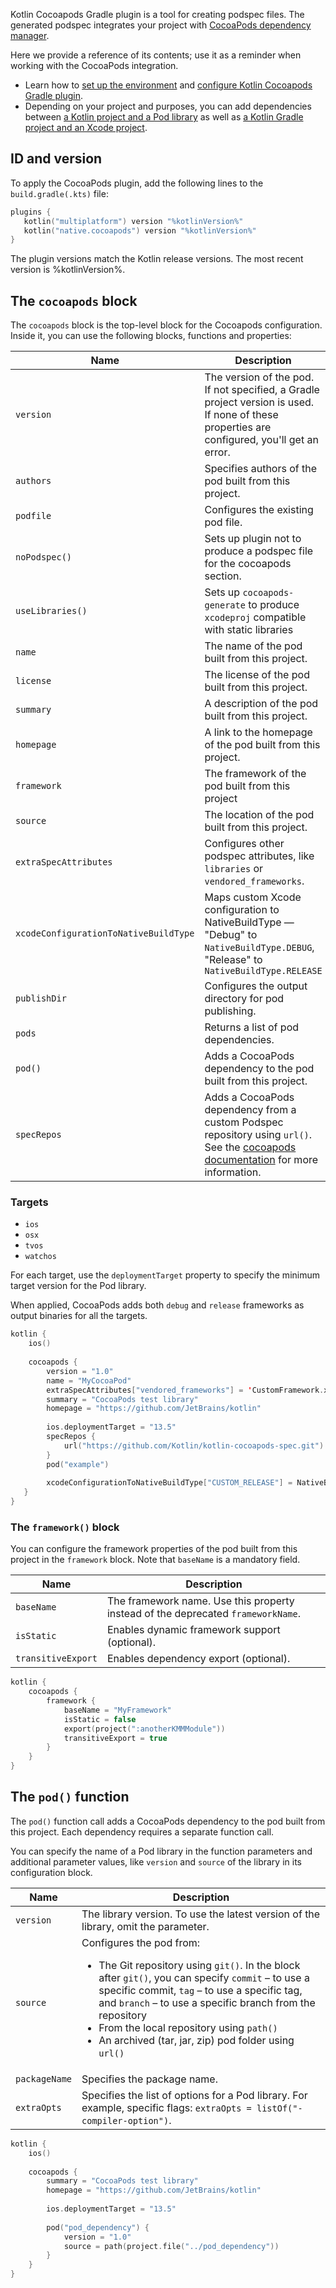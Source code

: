 [//]: # (title: Cocoapods Gradle plugin DSL reference)

Kotlin Cocoapods Gradle plugin is a tool for creating podspec files. The generated podspec integrates your project with
[CocoaPods dependency manager](https://cocoapods.org/).

Here we provide a reference of its contents; use it as a reminder when working with the CocoaPods integration.

* Learn how to [set up the environment](native-cocoapods.md#set-up-the-environment-to-work-with-cocoapods) and
[configure Kotlin Cocoapods Gradle plugin](native-cocoapods.md#add-and-configure-kotlin-cocoapods-gradle-plugin).
* Depending on your project and purposes, you can add dependencies between [a Kotlin project and a Pod library](native-cocoapods-libraries.md)
as well as [a Kotlin Gradle project and an Xcode project](native-cocoapods-xcode.md).


## ID and version

To apply the CocoaPods plugin, add the following lines to the `build.gradle(.kts)` file:

```kotlin
plugins {
   kotlin("multiplatform") version "%kotlinVersion%"
   kotlin("native.cocoapods") version "%kotlinVersion%"
}
```

The plugin versions match the Kotlin release versions. The most recent version is %kotlinVersion%.

## The `cocoapods` block

The `cocoapods` block is the top-level block for the Cocoapods configuration. Inside it, you can use the following blocks,
functions and properties:

| **Name**                             | **Description**                                                                                                                                                                                 | 
|--------------------------------------|-------------------------------------------------------------------------------------------------------------------------------------------------------------------------------------------------|
| `version`                            | The version of the pod. If not specified, a Gradle project version is used. If none of these properties are configured, you'll get an error.                                                    |
| `authors`                            | Specifies authors of the pod built from this project.                                                                                                                                           |
| `podfile`                            | Configures the existing pod file.                                                                                                                                                               |
| `noPodspec()`                        | Sets up plugin not to produce a podspec file for the cocoapods section.                                                                                                                         |
| `useLibraries()`                     | Sets up `cocoapods-generate` to produce `xcodeproj` compatible with static libraries                                                                                                            |
| `name`                               | The name of the pod built from this project.                                                                                                                                                    |
| `license`                            | The license of the pod built from this project.                                                                                                                                                 |
| `summary`                            | A description of the pod built from this project.                                                                                                                                               |
| `homepage`                           | A link to the homepage of the pod built from this project.                                                                                                                                      |
| `framework`                          | The framework of the pod built from this project                                                                                                                                                |
| `source`                             | The location of the pod built from this project.                                                                                                                                                |
| `extraSpecAttributes`                | Configures other podspec attributes, like `libraries` or `vendored_frameworks`.                                                                                                                 |
| `xcodeConfigurationToNativeBuildType`| Maps custom Xcode configuration to NativeBuildType — "Debug" to `NativeBuildType.DEBUG`, "Release" to `NativeBuildType.RELEASE`                                                                 |
| `publishDir`                         | Configures the output directory for pod publishing.                                                                                                                                             |
| `pods`                               | Returns a list of pod dependencies.                                                                                                                                                             |
| `pod()`                              | Adds a CocoaPods dependency to the pod built from this project.                                                                                                                                 |
| `specRepos`                          | Adds a CocoaPods dependency from a custom Podspec repository using `url()`. See the [cocoapods documentation](https://guides.cocoapods.org/making/private-cocoapods.html) for more information. |

### Targets

* `ios`
* `osx`
* `tvos`
* `watchos`

For each target, use the `deploymentTarget` property to specify the minimum target version for the Pod library.

When applied, CocoaPods adds both `debug` and `release` frameworks as output binaries for all the targets.

```kotlin
kotlin {
    ios()
   
    cocoapods {
        version = "1.0"
        name = "MyCocoaPod"
        extraSpecAttributes["vendored_frameworks"] = 'CustomFramework.xcframework'
        summary = "CocoaPods test library"
        homepage = "https://github.com/JetBrains/kotlin"
    
        ios.deploymentTarget = "13.5"
        specRepos {
            url("https://github.com/Kotlin/kotlin-cocoapods-spec.git")
        }
        pod("example")
        
        xcodeConfigurationToNativeBuildType["CUSTOM_RELEASE"] = NativeBuildType.RELEASE
   }
}
```

### The `framework()` block

You can configure the framework properties of the pod built from this project in the `framework` block. Note that
`baseName` is a mandatory field.

| **Name**          | **Description**                                                                 | 
|-------------------|---------------------------------------------------------------------------------|
| `baseName`        | The framework name. Use this property instead of the deprecated `frameworkName`.|
| `isStatic`        | Enables dynamic framework support (optional).                                   |
| `transitiveExport`| Enables dependency export (optional).                                           |

```kotlin
kotlin {
    cocoapods {
        framework {
            baseName = "MyFramework"
            isStatic = false
            export(project(":anotherKMMModule"))
            transitiveExport = true
        }
    }
}
```

## The `pod()` function

The `pod()` function call adds a CocoaPods dependency to the pod built from this project. Each dependency requires
a separate function call.

You can specify the name of a Pod library in the function parameters and additional parameter values, like `version` and
`source` of the library in its configuration block.

| **Name**     | **Description**                                                                                                                                                                                                                                                                                                                                                                     | 
|--------------|-------------------------------------------------------------------------------------------------------------------------------------------------------------------------------------------------------------------------------------------------------------------------------------------------------------------------------------------------------------------------------------|
| `version`    | The library version. To use the latest version of the library, omit the parameter.                                                                                                                                                                                                                                                                                                  |
| `source`     | Configures the pod from: <list><ul><li>The Git repository using `git()`. In the block after `git()`, you can specify `commit` – to use a specific commit, `tag` – to use a specific tag, and `branch` – to use a specific branch from the repository</li><li>From the local repository using `path()`</li><li>An archived (tar, jar, zip) pod folder using `url()`</li></ul></list> |
| `packageName`| Specifies the package name.                                                                                                                                                                                                                                                                                                                                                         |
| `extraOpts`  | Specifies the list of options for a Pod library. For example, specific flags: `extraOpts = listOf("-compiler-option")`.                                                                                                                                                                                                                                                             |

```kotlin
kotlin {
    ios()
   
    cocoapods {
        summary = "CocoaPods test library"
        homepage = "https://github.com/JetBrains/kotlin"
      
        ios.deploymentTarget = "13.5"
      
        pod("pod_dependency") {
            version = "1.0"
            source = path(project.file("../pod_dependency"))
        }
    }
}
```